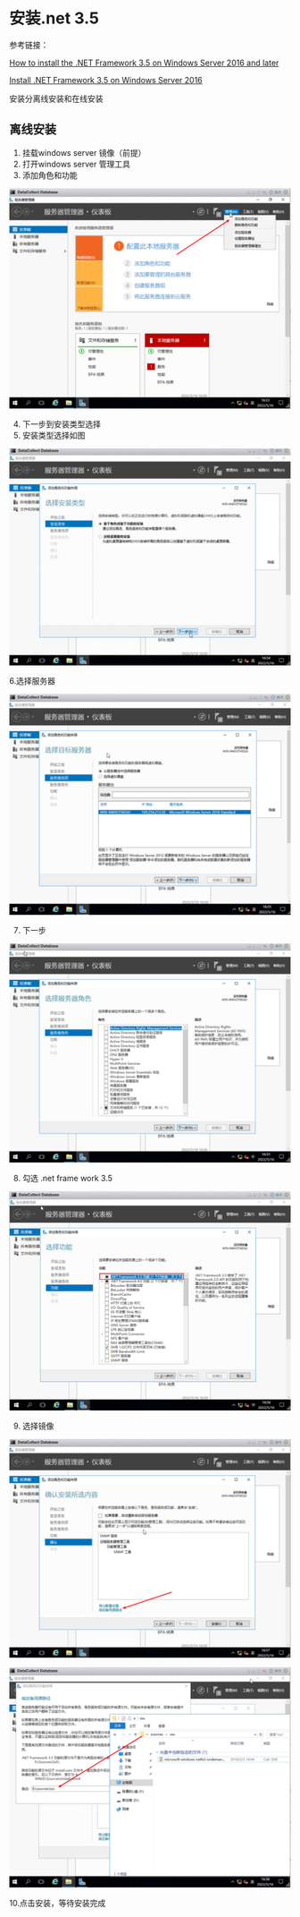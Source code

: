 # 安装.net 3.5

参考链接：

[How to install the .NET Framework 3.5 on Windows Server 2016 and later](https://blogs.sap.com/2020/06/25/how-to-install-the-.net-framework-3.5-on-windows-server-2016-and-later/)

[Install .NET Framework 3.5 on Windows Server 2016](https://spgeeks.devoworx.com/how-to-install-net-framework-3-5-on-windows-2012/#how-to-install-net-framework-35-on-windows-server-2016-offline)

安装分离线安装和在线安装

## 离线安装

1. 挂载windows server 镜像（前提）
2. 打开windows server 管理工具
3. 添加角色和功能

![image-20220516165913573](Imag/image-20220516165913573.png)

4. 下一步到安装类型选择
5. 安装类型选择如图

![image-20220516170014174](Imag/image-20220516170014174.png)

6.选择服务器

![image-20220516170035603](Imag/image-20220516170035603.png)

7. 下一步

![image-20220516170105374](Imag/image-20220516170105374.png)

8. 勾选 .net frame work 3.5

![image-20220516170159895](Imag/image-20220516170159895.png)

9. 选择镜像

![image-20220516170301312](Imag/image-20220516170301312.png)

![image-20220516170406666](Imag/image-20220516170406666.png)

10.点击安装，等待安装完成